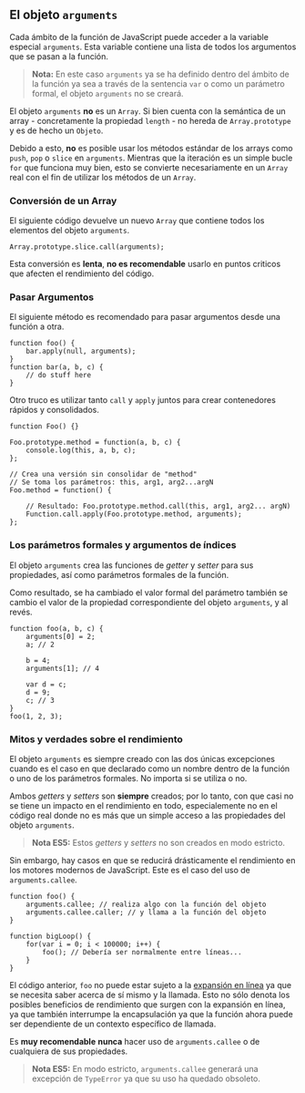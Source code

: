 ## El objeto `arguments`

Cada ámbito de la función de JavaScript puede acceder a la variable especial `arguments`.
Esta variable contiene una lista de todos los argumentos que se pasan a la función.

> **Nota:** En este caso `arguments` ya se ha definido dentro del ámbito de la
> función ya sea a través de la sentencia `var` o como un parámetro formal,
> el objeto `arguments` no se creará.

El objeto `arguments` **no** es un `Array`. Si bien cuenta con la semántica
de un array - concretamente la propiedad `length` - no hereda de 
`Array.prototype` y es de hecho un `Objeto`.

Debido a esto, **no** es posible usar los métodos estándar de los arrays como `push`,
`pop` o `slice` en `arguments`. Mientras que la iteración es un simple bucle `for` que 
funciona muy bien, esto se convierte necesariamente en un `Array` real con el
fin de utilizar los métodos de un `Array`.

### Conversión de un Array

El siguiente código devuelve un nuevo `Array` que contiene todos los elementos del
objeto `arguments`.

    Array.prototype.slice.call(arguments);

Esta conversión es **lenta**, **no es recomendable** usarlo en puntos criticos que
afecten el rendimiento del código.

### Pasar Argumentos

El siguiente método es recomendado para pasar argumentos desde una función a 
otra.

    function foo() {
        bar.apply(null, arguments);
    }
    function bar(a, b, c) {
        // do stuff here
    }

Otro truco es utilizar tanto `call` y `apply` juntos para crear contenedores rápidos y
consolidados.

    function Foo() {}

    Foo.prototype.method = function(a, b, c) {
        console.log(this, a, b, c);
    };

    // Crea una versión sin consolidar de "method" 
    // Se toma los parámetros: this, arg1, arg2...argN
    Foo.method = function() {

        // Resultado: Foo.prototype.method.call(this, arg1, arg2... argN)
        Function.call.apply(Foo.prototype.method, arguments);
    };


### Los parámetros formales y argumentos de índices

El objeto `arguments` crea las funciones de *getter* y *setter* para sus
propiedades, así como parámetros formales de la función.

Como resultado, se ha cambiado el valor formal del parámetro también se cambio el 
valor de la propiedad correspondiente del objeto `arguments`, y al revés.

    function foo(a, b, c) {
        arguments[0] = 2;
        a; // 2                                                           

        b = 4;
        arguments[1]; // 4

        var d = c;
        d = 9;
        c; // 3
    }
    foo(1, 2, 3);

### Mitos y verdades sobre el rendimiento

El objeto `arguments` es siempre creado con las dos únicas excepciones cuando es
el caso en que declarado como un nombre dentro de la función o uno de los 
parámetros formales. No importa si se utiliza o no.

Ambos *getters* y *setters* son **siempre** creados; por lo tanto, con que casi no se
tiene un impacto en el rendimiento en todo, especialemente no en el código real donde no 
es más que un simple acceso a las propiedades del objeto `arguments`.

> **Nota ES5:** Estos *getters* y *setters* no son creados en modo estricto.

Sin embargo, hay casos en que se reducirá drásticamente el rendimiento en los motores
modernos de JavaScript. Este es el caso del uso de `arguments.callee`.

    function foo() {
        arguments.callee; // realiza algo con la función del objeto
        arguments.callee.caller; // y llama a la función del objeto
    }

    function bigLoop() {
        for(var i = 0; i < 100000; i++) {
            foo(); // Debería ser normalmente entre líneas...
        }
    }

El código anterior, `foo` no puede estar sujeto a la [expansión en línea][1] ya que se 
necesita saber acerca de sí mismo y la llamada. Esto no sólo denota los posibles beneficios
de rendimiento que surgen con la expansión en línea, ya que también interrumpe la encapsulación
ya que la función ahora puede ser dependiente de un contexto específico de llamada.

Es **muy recomendable**  **nunca** hacer uso de `arguments.callee` o de cualquiera
de sus propiedades.

> **Nota ES5:** En modo estricto, `arguments.callee` generará una excepción de `TypeError` ya que 
> su uso ha quedado obsoleto.

[1]: http://en.wikipedia.org/wiki/Inlining


